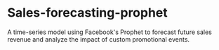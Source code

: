 # Sales-forecasting-prophet
A time-series model using Facebook's Prophet to forecast future sales revenue and analyze the impact of custom promotional events.
